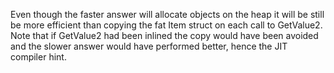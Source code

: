 ﻿Even though the faster answer will allocate objects on the heap it will be still be more efficient than copying the fat Item struct on each call to GetValue2.
Note that if GetValue2 had been inlined the copy would have been avoided and the slower answer would have performed better, hence the JIT compiler hint.